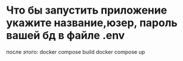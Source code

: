# Что бы запустить приложение укажите название,юзер, пароль вашей бд в файле .env
после этого:
docker compose build
docker compose up
